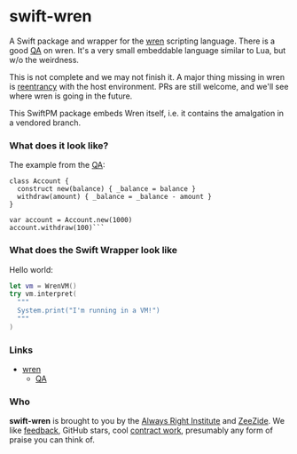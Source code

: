 # swift-wren

A Swift package and wrapper for the [wren](https://wren.io) scripting language.
There is a good [QA](https://wren.io/qa.html) on wren. It's a very small embeddable
language similar to Lua, but w/o the weirdness.

This is not complete and we may not finish it. A major thing missing in wren is 
[reentrancy](https://github.com/wren-lang/wren/issues/487)
with the host environment.
PRs are still welcome, and we'll see where wren is going in the future.

This SwiftPM package embeds Wren itself, i.e. it contains the amalgation in a vendored
branch.


### What does it look like?

The example from the [QA](https://wren.io/qa.html):

```wren
class Account {
  construct new(balance) { _balance = balance }
  withdraw(amount) { _balance = _balance - amount }
}

var account = Account.new(1000)
account.withdraw(100)```
```

### What does the Swift Wrapper look like

Hello world:

```swift
let vm = WrenVM()
try vm.interpret(
  """
  System.print("I'm running in a VM!")
  """
)
```


### Links

- [wren](https://wren.io)
  - [QA](https://wren.io/qa.html)

### Who

**swift-wren** is brought to you by
the
[Always Right Institute](https://www.alwaysrightinstitute.com)
and
[ZeeZide](http://zeezide.de).
We like 
[feedback](https://twitter.com/ar_institute), 
GitHub stars, 
cool [contract work](http://zeezide.com/en/services/services.html),
presumably any form of praise you can think of.
